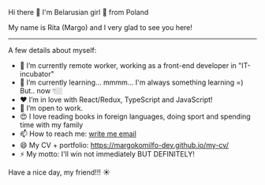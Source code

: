 Hi there 👋 I'm Belarusian girl 🙋 from Poland 

My name is Rita (Margo) and I very glad to see you here!

---

A few details about myself:
* 🔭 I’m currently remote worker, working as a front-end developer in "IT-incubator" 
* 🌱 I’m currently learning... mmmm... I'm always something learning =) But.. now 👇🏼
* ❤️ I’m in love with React/Redux, TypeScript and JavaScript!
* 📌 I’m open to work.
* 😍 I love reading books in foreign languages, doing sport and spending time with my family
* 📫 How to reach me: [write me email](mailto:margokomilfo.dev@gmail.com)
* 😄 My CV + portfolio: https://margokomilfo-dev.github.io/my-cv/
* ⚡ My motto: I'll win not immediately BUT DEFINITELY!

Have a nice day, my friend!!! ☀️

